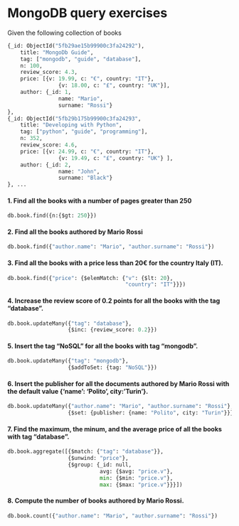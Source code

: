 # MongoDB query exercises
Given the following collection of books
```python
{_id: ObjectId("5fb29ae15b99900c3fa24292"),
	title: "MongoDb Guide",
	tag: ["mongodb", "guide", "database"],
	n: 100,
	review_score: 4.3,
	price: [{v: 19.99, c: "€", country: "IT"},
                {v: 18.00, c: "£", country: "UK"}],
	author: {_id: 1,
                name: "Mario",
                surname: "Rossi"}
},
{_id: ObjectId("5fb29b175b99900c3fa24293",
	title: "Developing with Python",
	tag: ["python", "guide", "programming"],
	n: 352,
	review_score: 4.6,
	price: [{v: 24.99, c: "€", country: "IT"},
                {v: 19.49, c: "£", country: "UK"} ],
	author: {_id: 2,
                name: "John",
                surname: "Black"}
}, ...
```
#### 1. Find all the books with a number of pages greater than 250
```python
db.book.find({n:{$gt: 250}})
```
#### 2. Find all the books authored by Mario Rossi
```python
db.book.find({"author.name": "Mario", "author.surname": "Rossi"})
```
#### 3. Find all the books with a price less than 20€ for the country Italy (IT).
```python
db.book.find({"price": {$elemMatch: {"v": {$lt: 20},
                                     "country": "IT"}}})
```
#### 4. Increase the review score of 0.2 points for all the books with the tag “database”.
```python
db.book.updateMany({"tag": "database"},
                   {$inc: {review_score: 0.2}})
```
#### 5. Insert the tag “NoSQL” for all the books with tag “mongodb”.
```python
db.book.updateMany({"tag": "mongodb"},
                   {$addToSet: {tag: "NoSQL"}})
```
#### 6. Insert the publisher for all the documents authored by Mario Rossi with the default value {‘name’: ‘Polito’, city:’Turin’}.
```python
db.book.updateMany({"author.name": "Mario", "author.surname": "Rossi"},
                   {$set: {publisher: {name: "Polito", city: "Turin"}}})
```
#### 7. Find the maximum, the minum, and the average price of all the books with tag “database”.
```python
db.book.aggregate([{$match: {"tag": "database"}},
                   {$unwind: "price"},
                   {$group: {_id: null,
                             avg: {$avg: "price.v"},
                             min: {$min: "price.v"},
                             max: {$max: "price.v"}}}])
```
#### 8. Compute the number of books authored by Mario Rossi.
```python
db.book.count({"author.name": "Mario", "author.surname": "Rossi"})
```

